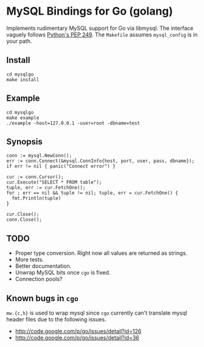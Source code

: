 MySQL Bindings for Go (golang)
==============================

Implements rudimentary MySQL support for Go via libmysql.  The interface
vaguely follows [Python's PEP 249](http://www.python.org/dev/peps/pep-0249/).
The `Makefile` assumes `mysql_config` is in your path.

Install
-------

    cd mysqlgo
    make install

Example
-------

    cd mysqlgo
    make example
    ./example -host=127.0.0.1 -user=root -dbname=test

Synopsis
--------

    conn := mysql.NewConn();
    err := conn.Connect(&mysql.ConnInfo{host, port, user, pass, dbname});
    if err != nil { panic("Connect error") }

    cur := conn.Cursor();
    cur.Execute("SELECT * FROM table");
    tuple, err := cur.FetchOne();
    for ; err == nil && tuple != nil; tuple, err = cur.FetchOne() {
      fmt.Println(tuple)
    }

    cur.Close();
    conn.Close();

TODO
----
- Proper type conversion.  Right now all values are returned as strings.
- More tests.
- Better documentation.
- Unwrap MySQL bits once `cgo` is fixed.
- Connection pools?

Known bugs in `cgo`
-------------------

`mw.{c,h}` is used to wrap mysql since `cgo` currently can't translate mysql
header files due to the following issues.

- http://code.google.com/p/go/issues/detail?id=126
- http://code.google.com/p/go/issues/detail?id=36
